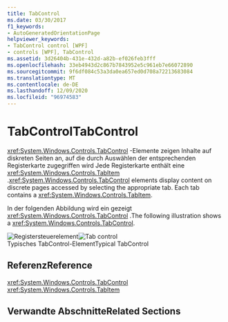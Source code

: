 ```yaml
---
title: TabControl
ms.date: 03/30/2017
f1_keywords:
- AutoGeneratedOrientationPage
helpviewer_keywords:
- TabControl control [WPF]
- controls [WPF], TabControl
ms.assetid: 3d26404b-431e-432d-a82b-ef026feb3fff
ms.openlocfilehash: 33eb4943d2c867b7843952e5c961eb7e66072890
ms.sourcegitcommit: 9f6df084c53a3da0ea657ed0d708a72213683084
ms.translationtype: MT
ms.contentlocale: de-DE
ms.lasthandoff: 12/09/2020
ms.locfileid: "96974583"
---
```

# <a name="tabcontrol"></a><span data-ttu-id="ec782-102">TabControl</span><span class="sxs-lookup"><span data-stu-id="ec782-102">TabControl</span></span>
<span data-ttu-id="ec782-103"><xref:System.Windows.Controls.TabControl> -Elemente zeigen Inhalte auf diskreten Seiten an, auf die durch Auswählen der entsprechenden Registerkarte zugegriffen wird Jede Registerkarte enthält eine <xref:System.Windows.Controls.TabItem> .</span><span class="sxs-lookup"><span data-stu-id="ec782-103"><xref:System.Windows.Controls.TabControl> elements display content on discrete pages accessed by selecting the appropriate tab. Each tab contains a <xref:System.Windows.Controls.TabItem>.</span></span>  
  
 <span data-ttu-id="ec782-104">In der folgenden Abbildung wird ein gezeigt <xref:System.Windows.Controls.TabControl> .</span><span class="sxs-lookup"><span data-stu-id="ec782-104">The following illustration shows a <xref:System.Windows.Controls.TabControl>.</span></span>  
  
 <span data-ttu-id="ec782-105">![Registersteuerelement](./media/ss-ctl-tabcontrol.gif "SS_CTL_tabcontrol")</span><span class="sxs-lookup"><span data-stu-id="ec782-105">![Tab control](./media/ss-ctl-tabcontrol.gif "SS_CTL_tabcontrol")</span></span>  
<span data-ttu-id="ec782-106">Typisches TabControl-Element</span><span class="sxs-lookup"><span data-stu-id="ec782-106">Typical TabControl</span></span>  
  
## <a name="reference"></a><span data-ttu-id="ec782-107">Referenz</span><span class="sxs-lookup"><span data-stu-id="ec782-107">Reference</span></span>  
 <xref:System.Windows.Controls.TabControl>  
  <xref:System.Windows.Controls.TabItem>  
  
## <a name="related-sections"></a><span data-ttu-id="ec782-108">Verwandte Abschnitte</span><span class="sxs-lookup"><span data-stu-id="ec782-108">Related Sections</span></span>
